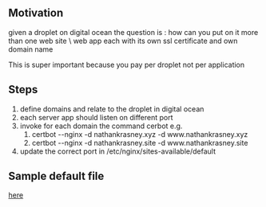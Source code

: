 <h2>Motivation</h2>
<p>given a droplet on digital ocean the question is : how can you put on it more than one web site \ web app each with its own ssl certificate and own domain name<p>
<p>This is super important because you pay per droplet not per application</p>

<h2>Steps</h2>
<ol>
<li>define domains and relate to the droplet in digital ocean</li>
<li>each server app should listen on different port</li>
<li>invoke for each domain the command cerbot e.g. 
<ol>
<li>certbot --nginx -d nathankrasney.xyz -d www.nathankrasney.xyz</li>
<li>certbot --nginx -d nathankrasney.site -d www.nathankrasney.site</li>
</ol>
</li>
<li>update the correct port in /etc/nginx/sites-available/default</li>
</ol>

<h2>Sample default file</h2>
<a href="default">here</a>
